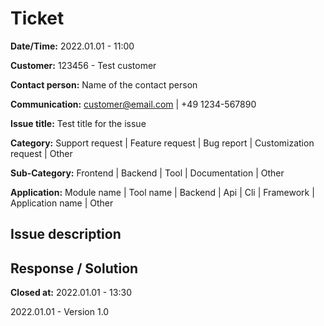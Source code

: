 # Ticket

**Date/Time:** 2022.01.01 -  11:00

**Customer:** 123456 - Test customer

**Contact person:** Name of the contact person

**Communication:** customer@email.com | +49 1234-567890

**Issue title:** Test title for the issue

**Category:** Support request | Feature request | Bug report | Customization request | Other

**Sub-Category:** Frontend | Backend | Tool | Documentation | Other

**Application:** Module name | Tool name | Backend | Api | Cli | Framework | Application name | Other

## Issue description



## Response / Solution





**Closed at:** 2022.01.01 - 13:30



2022.01.01 - Version 1.0

